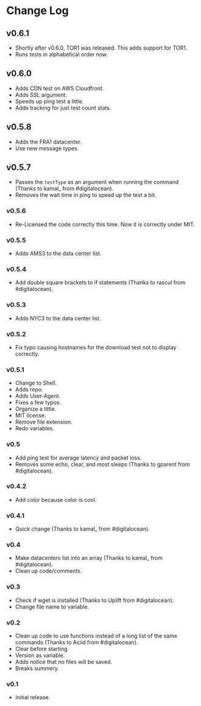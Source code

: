 # Change Log

## v0.6.1

- Shortly after v0.6.0, TOR1 was released. This adds support for TOR1.
- Runs tests in alphabetical order now.

## v0.6.0

- Adds CDN test on AWS Cloudfront.
- Adds SSL argument.
- Speeds up ping test a little.
- Adds tracking for just test count stats.

## v0.5.8

- Adds the FRA1 datacenter.
- Use new message types.

## v0.5.7

- Passes the `testType` as an argument when running the command (Thanks to kamal_ from #digitalocean).
- Removes the wait time in ping to speed up the test a bit.

### v0.5.6

- Re-Licensed the code correctly this time. Now it is correctly under MIT.

### v0.5.5

- Adds AMS3 to the data center list.

### v0.5.4

- Add double square brackets to if statements (Thanks to rascul from #digitalocean).

### v0.5.3

- Adds NYC3 to the data center list.

### v0.5.2

- Fix typo causing hostnames for the download test not to display correctly.

### v0.5.1

- Change to Shell.
- Adds repo.
- Adds User-Agent.
- Fixes a few typos.
- Organize a little.
- MIT license.
- Remove file extension.
- Redo variables.

### v0.5

- Add ping test for average latency and packet loss.
- Removes some echo, clear, and most sleeps (Thanks to gparent from #digitalocean).

### v0.4.2

- Add color because color is cool.

### v0.4.1

- Quick change (Thanks to kamal_ from #digitalocean).

### v0.4

- Make datacenters list into an array (Thanks to kamal_ from #digitalocean).
- Clean up code/comments.

### v0.3

- Check if wget is installed (Thanks to Uplift from #digitalocean).
- Change file name to variable.

### v0.2

- Clean up code to use functions instead of a long list of the same commands (Thanks to Aciid from #digitalocean).
- Clear before starting.
- Version as variable.
- Adds notice that no files will be saved.
- Breaks summery.

### v0.1

- Initial release.
